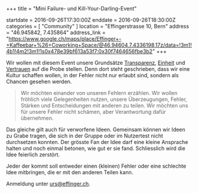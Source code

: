 +++
title = "Mini Failure- und Kill-Your-Darling-Event"

startdate = 2016-09-26T17:30:00Z
enddate = 2016-09-26T18:30:00Z
categories = [ "Community" ]
location = "Effingerstrasse 10, Bern"
address = "46.945842, 7.435864"
address_link = "https://www.google.ch/maps/place/Effinger+-+Kaffeebar+%26+Coworking+Space/@46.94604,7.4336198,17z/data=!3m1!4b1!4m2!3m1!1s0x478e39bf613a53f7:0x30f7464656fbe3b2"
+++

Wir wollen mit diesem Event unsere Grundsätze [Transparenz](/grundsaetze/transparenz/), [Einheit](/grundsaetze/einheit/) und [Vertrauen](/grundsaetze/vertrauen/) auf die Probe stellen. Denn dort steht geschrieben, dass wir eine Kultur schaffen wollen, in der Fehler nicht nur erlaubt sind, sondern als Chancen gesehen werden.

> Wir möchten einander von unseren Fehlern erzählen. Wir wollen fröhlich viele Gelegenheiten nutzen, unsere Überzeugungen, Fehler, Stärken und Entscheidungen mit anderen zu teilen. Wir möchten uns für unsere Fehler nicht schämen, aber Verantwortung dafür übernehmen.

Das gleiche gilt auch für verworfene Ideen. Gemeinsam können wir Ideen zu Grabe tragen, die sich in der Gruppe oder im Nutzertest nicht durchsetzen konnten. Der grösste Fan der Idee darf eine kleine Ansprache halten und noch einmal betonen, wie gut er sie fand. Schliesslich wird die Idee feierlich zerstört.

Jeder der kommt soll entweder einen (kleinen) Fehler oder eine schlechte Idee mitbringen, die er mit den anderen Teilen kann.

Anmeldung unter [urs@effinger.ch](mailto:urs@effinger.ch).
